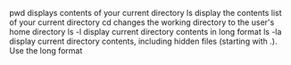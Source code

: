 pwd displays contents of your current directory
ls display the contents list of your current directory
cd changes the working directory to the user's home directory
ls -l display current directory contents in long format
ls -la display current directory contents, including hidden files (starting with .). Use the long format
